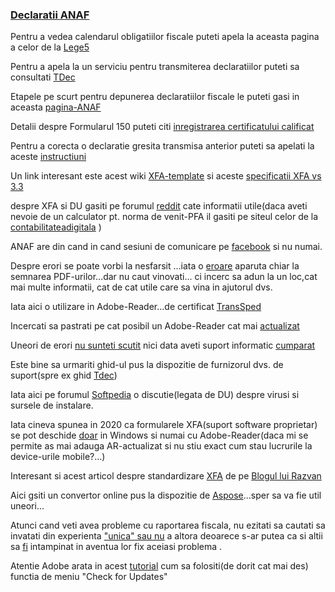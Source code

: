 ### **[Declaratii ANAF](https://www.afm.ro/taxe_declaratii.php)** ###

Pentru a vedea calendarul obligatiilor fiscale puteti apela la aceasta pagina a celor de la [Lege5](https://lege5.ro/calendar)

Pentru a apela la un serviciu pentru transmiterea declaratiilor puteti sa consultati [TDec](https://www.tdec.ro/)

Etapele pe scurt pentru depunerea declaratiilor fiscale le puteti gasi in aceasta [pagina-ANAF](https://static.anaf.ro/static/10/Anaf/Declaratii_R/instructiuni/etape_depunere.htm)

Detalii despre Formularul 150 puteti citi [inregistrarea certificatului calificat](https://www.anaf.ro/inregcalificat/)

Pentru a corecta o declaratie gresita transmisa anterior puteti sa apelati la aceste [instructiuni](https://mfinante.gov.ro/documents/35673/254042/Ciofliceanu05.pdf)

Un link interesant este acest wiki [XFA-template](https://www.w3.org/1999/05/XFA/xfa-template.html) si aceste [specificatii XFA vs 3.3](https://pdfa.org/norm-refs/XFA-3_3.pdf)

despre XFA si DU gasiti pe forumul [reddit](https://www.reddit.com/r/Romania/comments/108zhut/declara%C8%9Bia_unic%C4%83_2023_pdful_inteligent_pe_siteul/?rdt=49791&onetap_auto=true) cate informatii utile(daca aveti nevoie de un calculator pt. norma de venit-PFA il gasiti pe siteul celor de la [contabilitateadigitala](https://www.contabilitatedigitala.ro/calculator-pfa-norma-de-venit-2023/) )

ANAF are din cand in cand sesiuni de comunicare pe [facebook](https://www.facebook.com/www.ANAF.ro/posts/2360905437562096/?paipv=0&eav=AfaF1m7iWWsSjCf2JWBfI6NAiPeLAbAM-jXVXtISvew-uFGGpzEurN_jBuL3Ff9QXco&_rdr) si nu numai.

Despre erori se poate vorbi la nesfarsit ...iata o [eroare](https://www.certsign.ro/ro/suport/eroare-la-semnarea-pdf-urilor-cu-adobe-acrobat-reader-dc/) aparuta chiar la semnarea PDF-urilor...dar nu caut vinovati... ci incerc sa adun la un loc,cat mai multe informatii, cat de cat utile care sa vina in ajutorul dvs. 

Iata aici o utilizare in Adobe-Reader...de certificat [TransSped](https://devforum.ro/t/utilizare-certificat-in-adobe-reader-cu-trans-sped/17419)

Incercati sa pastrati pe cat posibil un Adobe-Reader cat mai [actualizat](https://forum.sagasoft.ro/viewtopic.php?p=278847)

Uneori de erori [nu sunteti scutit](https://www.rvx.ro/manual/docs/account/declaratie300/) nici data aveti suport informatic [cumparat](https://www.rvx.ro/manual/docs/account/declaratie394/generarea-declaratiei-394/)

Este bine sa urmariti ghid-ul pus la dispozitie de furnizorul dvs. de suport(spre ex ghid [Tdec](https://www.tdec.ro/ghid))

Iata aici pe forumul [Softpedia](https://forum.softpedia.com/topic/1226458-declaratie-unica-pfa-prin-spv/) o discutie(legata de DU) despre virusi si sursele de instalare.

Iata cineva spunea in 2020 ca formularele XFA(suport software proprietar) se pot deschide [doar](https://republica.ro/declaratia-unica-2020-modelul-oficial-al-formularului) in Windows si numai cu Adobe-Reader(daca mi se permite as mai adauga AR-actualizat si nu stiu exact cum stau lucrurile la device-urile mobile?...)

Interesant si acest articol despre standardizare [XFA](https://helpx.adobe.com/ro/acrobat/kb/unable-edit-pdf.html) de pe [Blogul lui Razvan](https://razvansandu.zando.ro/2012/10/declaratii-fiscale-fisiere-pdf-care-nu.html)

Aici gsiti un convertor online pus la dispozitie de [Aspose](https://products.aspose.app/pdf/ro/conversion/xml-to-pdf)...sper sa va fie util uneori...

Atunci cand veti avea probleme cu raportarea fiscala, nu ezitati sa cautati sa invatati din experienta ["unica" sau nu](https://www.contributors.ro/declara%C8%9Bia-unica-experien%C8%9Ba-unica/) a altora deoarece s-ar putea ca si altii sa [fi](https://dexonline.ro/articol/Ghid_de_exprimare_corect%C4%83) intampinat in aventua lor fix aceiasi problema .

Atentie Adobe arata in acest [tutorial](https://helpx.adobe.com/ro/acrobat/kb/cant-view-pdf-web.html) cum sa folositi(de dorit cat mai des) functia de meniu "Check for Updates"

